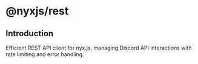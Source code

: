 # @nyxjs/rest

## Introduction

Efficient REST API client for nyx.js, managing Discord API interactions with rate limiting and error handling.
